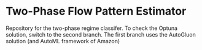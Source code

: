 # Two-Phase Flow Pattern Estimator

Repository for the two-phase regime classifer. To check the Optuna solution, switch to the second branch. The first branch uses the AutoGluon solution (and AutoML framework of Amazon)
